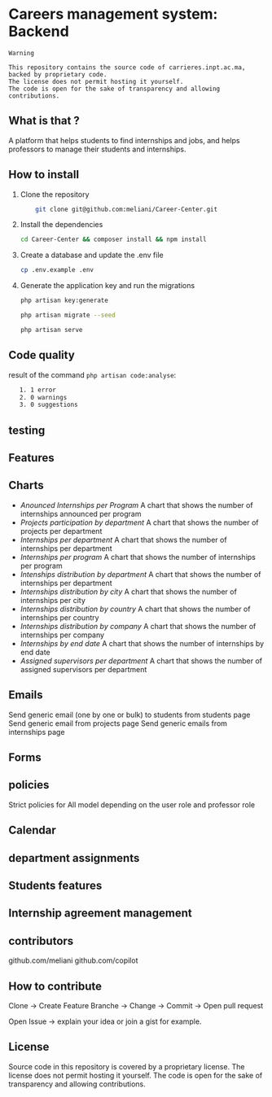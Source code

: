 # Careers management system: Backend

    Warning

    This repository contains the source code of carrieres.inpt.ac.ma, backed by proprietary code. 
    The license does not permit hosting it yourself. 
    The code is open for the sake of transparency and allowing contributions.

## What is that ?

A platform that helps students to find internships and jobs, and helps professors to manage their students and internships.

## How to install

1. Clone the repository

    ```bash
        git clone git@github.com:meliani/Career-Center.git
    ```

2. Install the dependencies

    ```bash
    cd Career-Center && composer install && npm install
    ```

3. Create a database and update the .env file

    ```bash
    cp .env.example .env
    ```

4. Generate the application key and run the migrations

    ```bash
    php artisan key:generate
    ```

    ```bash
    php artisan migrate --seed
    ```

    ```bash
    php artisan serve
    ```

## Code quality
result of the command `php artisan code:analyse`:

```bash
   1. 1 error
   2. 0 warnings
   3. 0 suggestions
```

## testing

## Features

## Charts

- *Anounced Internships per Program*
    A chart that shows the number of internships announced per program
- *Projects participation by department*
    A chart that shows the number of projects per department
- *Internships per department*
    A chart that shows the number of internships per department
- *Internships per program*
    A chart that shows the number of internships per program
- *Intenships distribution by department*
    A chart that shows the number of internships per department
- *Internships distribution by city*
    A chart that shows the number of internships per city
- *Internships distribution by country*
    A chart that shows the number of internships per country
- *Internships distribution by company*
    A chart that shows the number of internships per company
- *Internships by end date*
    A chart that shows the number of internships by end date
- *Assigned supervisors per department*
    A chart that shows the number of assigned supervisors per department

## Emails

Send generic email (one by one or bulk) to students from students page
Send generic email from projects page
Send generic emails from internships page

## Forms

## policies

Strict policies for All model depending on the user role and professor role

## Calendar

## department assignments

## Students features

## Internship agreement management

## contributors

github.com/meliani
github.com/copilot

## How to contribute

Clone -> Create Feature Branche -> Change -> Commit -> Open pull request

Open Issue -> explain your idea or join a gist for example.

## License

Source code in this repository is covered by a proprietary license. The license does not permit hosting it yourself. The code is open for the sake of transparency and allowing contributions.
